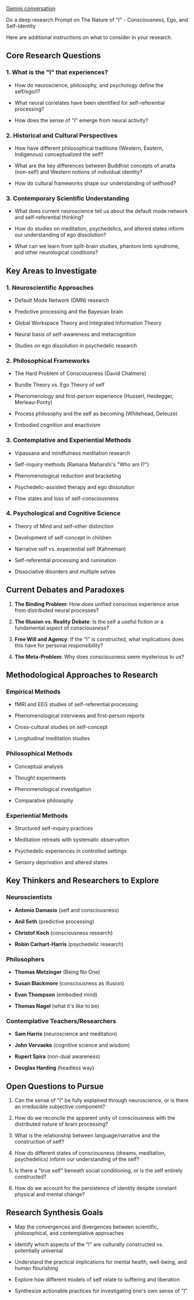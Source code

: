 [Gemini conversation](https://g.co/gemini/share/78ba60c27690)

Do a deep research Prompt on The Nature of "I" - Consciousness, Ego, and Self-Identity

Here are additional instructions on what to consider in your research.

## Core Research Questions

### 1. What is the "I" that experiences?

- How do neuroscience, philosophy, and psychology define the self/ego/I?

- What neural correlates have been identified for self-referential processing?

- How does the sense of "I" emerge from neural activity?

### 2. Historical and Cultural Perspectives

- How have different philosophical traditions (Western, Eastern, Indigenous) conceptualized the self?

- What are the key differences between Buddhist concepts of anatta (non-self) and Western notions of individual identity?

- How do cultural frameworks shape our understanding of selfhood?

### 3. Contemporary Scientific Understanding

- What does current neuroscience tell us about the default mode network and self-referential thinking?

- How do studies on meditation, psychedelics, and altered states inform our understanding of ego dissolution?

- What can we learn from split-brain studies, phantom limb syndrome, and other neurological conditions?

## Key Areas to Investigate

### 1. Neuroscientific Approaches

- Default Mode Network (DMN) research

- Predictive processing and the Bayesian brain

- Global Workspace Theory and Integrated Information Theory

- Neural basis of self-awareness and metacognition

- Studies on ego dissolution in psychedelic research

### 2. Philosophical Frameworks

- The Hard Problem of Consciousness (David Chalmers)

- Bundle Theory vs. Ego Theory of self

- Phenomenology and first-person experience (Husserl, Heidegger, Merleau-Ponty)

- Process philosophy and the self as becoming (Whitehead, Deleuze)

- Embodied cognition and enactivism

### 3. Contemplative and Experiential Methods

- Vipassana and mindfulness meditation research

- Self-inquiry methods (Ramana Maharshi's "Who am I?")

- Phenomenological reduction and bracketing

- Psychedelic-assisted therapy and ego dissolution

- Flow states and loss of self-consciousness

### 4. Psychological and Cognitive Science

- Theory of Mind and self-other distinction

- Development of self-concept in children

- Narrative self vs. experiential self (Kahneman)

- Self-referential processing and rumination

- Dissociative disorders and multiple selves

## Current Debates and Paradoxes

1. **The Binding Problem**: How does unified conscious experience arise from distributed neural processes?

2. **The Illusion vs. Reality Debate**: Is the self a useful fiction or a fundamental aspect of consciousness?

3. **Free Will and Agency**: If the "I" is constructed, what implications does this have for personal responsibility?

4. **The Meta-Problem**: Why does consciousness seem mysterious to us?

## Methodological Approaches to Research

### Empirical Methods

- fMRI and EEG studies of self-referential processing

- Phenomenological interviews and first-person reports

- Cross-cultural studies on self-concept

- Longitudinal meditation studies

### Philosophical Methods

- Conceptual analysis

- Thought experiments

- Phenomenological investigation

- Comparative philosophy

### Experiential Methods

- Structured self-inquiry practices

- Meditation retreats with systematic observation

- Psychedelic experiences in controlled settings

- Sensory deprivation and altered states

## Key Thinkers and Researchers to Explore

### Neuroscientists

- **Antonio Damasio** (self and consciousness)

- **Anil Seth** (predictive processing)

- **Christof Koch** (consciousness research)

- **Robin Carhart-Harris** (psychedelic research)

### Philosophers

- **Thomas Metzinger** (Being No One)

- **Susan Blackmore** (consciousness as illusion)

- **Evan Thompson** (embodied mind)

- **Thomas Nagel** (what it's like to be)

### Contemplative Teachers/Researchers

- **Sam Harris** (neuroscience and meditation)

- **John Vervaeke** (cognitive science and wisdom)

- **Rupert Spira** (non-dual awareness)

- **Douglas Harding** (headless way)

## Open Questions to Pursue

1. Can the sense of "I" be fully explained through neuroscience, or is there an irreducible subjective component?

2. How do we reconcile the apparent unity of consciousness with the distributed nature of brain processing?

3. What is the relationship between language/narrative and the construction of self?

4. How do different states of consciousness (dreams, meditation, psychedelics) inform our understanding of the self?

5. Is there a "true self" beneath social conditioning, or is the self entirely constructed?

6. How do we account for the persistence of identity despite constant physical and mental change?

## Research Synthesis Goals

- Map the convergences and divergences between scientific, philosophical, and contemplative approaches

- Identify which aspects of the "I" are culturally constructed vs. potentially universal

- Understand the practical implications for mental health, well-being, and human flourishing

- Explore how different models of self relate to suffering and liberation

- Synthesize actionable practices for investigating one's own sense of "I"
